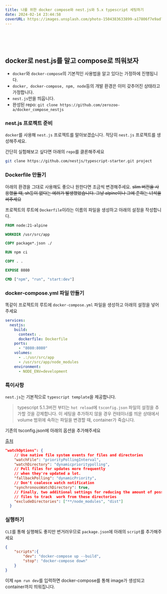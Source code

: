 ```yaml
---
title: 나를 위한 docker compose와 nest.js와 5.x typescript 세팅하기
date: 2024-02-14 23:44:58
coverURL: https://images.unsplash.com/photo-1504383633899-a17806f7e9ad?q=80&w=3006&auto=format&fit=crop&ixlib=rb-4.0.3&ixid=M3wxMjA3fDB8MHxwaG90by1wYWdlfHx8fGVufDB8fHx8fA%3D%3D
---
```

<br />
<br />
<br />



## docker로 nest.js를 말고 compose로 띄워보자
- `docker`와 `docker-compose`의 기본적인 사용법을 알고 있다는 가정하에 진행됩니다.
- `docker, docker-compose, npm, node`등의 개발 환경은 이미 갖추어진 상태라고 가정합니다.
- `nest.js`만을 띄웁니다.
- 완성된 repo: `git clone https://github.com/zerozoo-a/docker_compose_nestjs`

### nest.js 프로젝트 준비
`docker`를 사용해 `nest.js` 프로젝트를 말아보겠습니다.
적당히 `nest.js` 프로젝트를 생성해주세요.

간단히 실험해보고 싶다면 아래의 `repo`를 클론해주세요

```sh
git clone https://github.com/nestjs/typescript-starter.git project
```

### Dockerfile 만들기

아래의 환경을 그대로 사용해도 좋으나 원한다면 조금씩 변경해주세요.
~~slim 버전을 사용했을 때, sh등이 없다는 에러가 발생했었습니다. 그냥 alpine이나 그에 준하는 녀석을 써주세요~~

프로젝트의 루트에 `Dockerfile`이라는 이름의 파일을 생성하고 아래의 설정을 작성합니다.

```Dockerfile
FROM node:21-alpine

WORKDIR /usr/src/app

COPY package*.json ./

RUN npm ci

COPY . .

EXPOSE 8080

CMD ["npm", "run", "start:dev"]
```

### docker-compose.yml 파일 만들기

똑같이 프로젝트의 루트에 `docker-compose.yml` 파일을 생성하고
아래의 설정을 넣어주세요

```yml
services:
  nestjs:
    build:
      context: .
      dockerfile: Dockerfile
    ports:
      - "8080:8080"
    volumes:
      - .:/usr/src/app
      - /usr/src/app/node_modules
    environment:
      - NODE_ENV=development
```

### 특이사항

`nest.js`는 기본적으로 `typescript template`을 제공합니다.

>typescript 5.1.3버전 부터는 `hot reload`에 `tsconfig.json` 파일의 설정을 추가할 것을 강제합니다.
이 세팅을 추가하지 않을 경우 컨테이너를 띄운 상태에서 volume 범위에 속하는 파일을 변경할 때, 
container가 죽습니다.

기존의 tsconfig.json에 아래의 옵션을 추가해주세요

<a href="https://blog.stackademic.com/using-docker-compose-to-run-nestjs-applications-with-redis-and-postgres-586ab132b60c">출처</a>

```json
"watchOptions": {
    // Use native file system events for files and directories
    "watchFile": "priorityPollingInterval",
    "watchDirectory": "dynamicprioritypolling",
    // Poll files for updates more frequently
    // when they're updated a lot.
    "fallbackPolling": "dynamicPriority",
    // Don't coalesce watch notification
    "synchronousWatchDirectory": true,
    // Finally, two additional settings for reducing the amount of possible
    // files to track  work from these directories
    "excludeDirectories": ["**/node_modules", "dist"]
  }
```


### 실행하기

`CLI`를 통해 실행해도 좋지만 번거러우므로 `package.json`에 아래의 `script`를 추가해주세요

```json
{
    "scripts":{
        "dev": "docker-compose up --build",
        "stop": "docker-compose down"
    }
}
```

이제 `npm run dev`를 입력하면 docker-compose를 통해 image가 생성되고 container까지 띄워집니다.


